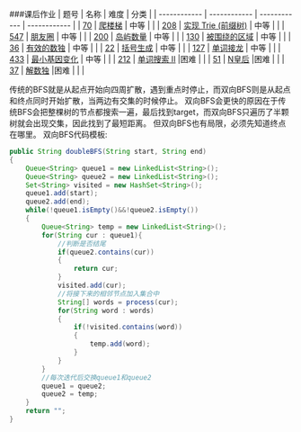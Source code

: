###课后作业
| 题号  | 名称  | 难度  | 分类  |
| ------------ | ------------ | ------------ | ------------ |
| [70](https://leetcode-cn.com/problems/climbing-stairs/)  | [爬楼梯](https://github.com/lswzzz/algorithm012/blob/master/Week_07/climbing-stairs.java)  | 中等  |   |
| [208](https://leetcode-cn.com/problems/implement-trie-prefix-tree/)  | [实现 Trie (前缀树)](https://github.com/lswzzz/algorithm012/blob/master/Week_07/implement-trie-prefix-tree.java)  | 中等  |   |
| [547](https://leetcode-cn.com/problems/friend-circles/)  | [朋友圈](https://github.com/lswzzz/algorithm012/blob/master/Week_07/friend-circles.java)  | 中等  |   |
| [200](https://leetcode-cn.com/problems/number-of-islands/)  | [岛屿数量](https://github.com/lswzzz/algorithm012/blob/master/Week_07/number-of-islands.java)  | 中等  |   |
| [130](https://leetcode-cn.com/problems/surrounded-regions/)  | [被围绕的区域](https://github.com/lswzzz/algorithm012/blob/master/Week_07/surrounded-regions.java)  | 中等  |   |
| [36](https://leetcode-cn.com/problems/valid-sudoku/)  | [有效的数独](https://github.com/lswzzz/algorithm012/blob/master/Week_07/valid-sudoku.java)  | 中等  |   |
| [22](https://leetcode-cn.com/problems/generate-parentheses/)  | [括号生成](https://github.com/lswzzz/algorithm012/blob/master/Week_07/generate-parentheses.java)  | 中等  |   |
| [127](https://leetcode-cn.com/problems/word-ladder/)  | [单词接龙](https://github.com/lswzzz/algorithm012/blob/master/Week_07/word-ladder.java)  | 中等  |   |
| [433](https://leetcode-cn.com/problems/minimum-genetic-mutation/)  | [最小基因变化](https://github.com/lswzzz/algorithm012/blob/master/Week_07/minimum-genetic-mutation.java)  | 中等   |   |
| [212](https://leetcode-cn.com/problems/word-search-ii/)  | [单词搜索 II](https://github.com/lswzzz/algorithm012/blob/master/Week_07/word-search-ii.java)  |困难   |   |
| [51](https://leetcode-cn.com/problems/n-queens/)  | [N皇后](https://github.com/lswzzz/algorithm012/blob/master/Week_07/n-queens.java)  |困难   |   |
| [37](https://leetcode-cn.com/problems/sudoku-solver/)  | [解数独](https://github.com/lswzzz/algorithm012/blob/master/Week_07/sudoku-solver.java)  |困难   |   |   |

传统的BFS就是从起点开始向四周扩散，遇到重点时停止，而双向BFS则是从起点和终点同时开始扩散，当两边有交集的时候停止。
双向BFS会更快的原因在于传统BFS会把整棵树的节点都搜索一遍，最后找到target，而双向BFS只遍历了半颗树就会出现交集，因此找到了最短距离。
但双向BFS也有局限，必须先知道终点在哪里。
双向BFS代码模板:
```java
public String doubleBFS(String start, String end)
{
	Queue<String> queue1 = new LinkedList<String>();
	Queue<String> queue2 = new LinkedList<String>();
	Set<String> visited = new HashSet<String>();
	queue1.add(start);
	queue2.add(end);
	while(!queue1.isEmpty()&&!queue2.isEmpty())
	{
		Queue<String> temp = new LinkedList<String>();
		for(String cur : queue1){
			//判断是否结尾
			if(queue2.contains(cur))
			{
				return cur;
			}
			visited.add(cur);
			//将接下来的相邻节点加入集合中
			String[] words = process(cur);
			for(String word : words)
			{
				if(!visited.contains(word))
				{
					temp.add(word);
				}
			}
		}
		//每次迭代后交换queue1和queue2
		queue1 = queue2;
		queue2 = temp;
	}
	return "";
}
```

